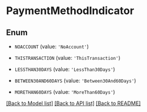 # PaymentMethodIndicator


## Enum

* `NOACCOUNT` (value: `'NoAccount'`)

* `THISTRANSACTION` (value: `'ThisTransaction'`)

* `LESSTHAN30DAYS` (value: `'LessThan30Days'`)

* `BETWEEN30AND60DAYS` (value: `'Between30And60Days'`)

* `MORETHAN60DAYS` (value: `'MoreThan60Days'`)

[[Back to Model list]](../README.md#documentation-for-models) [[Back to API list]](../README.md#documentation-for-api-endpoints) [[Back to README]](../README.md)


